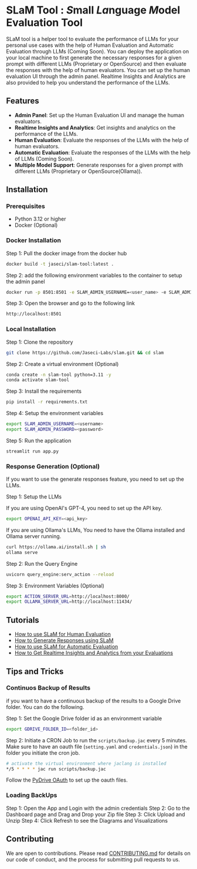 # SLaM Tool : *S*mall *La*nguage *M*odel Evaluation Tool

SLaM tool is a helper tool to evaluate the performance of LLMs for your personal use cases with the help of Human Evaluation and Automatic
 Evaluation through LLMs (Coming Soon). You can deploy the application on your local machine to first generate the necessary
responses for a given prompt with different LLMs (Proprietary or OpenSource) and then evaluate the responses with the help of human evaluators.
 You can set up the human evaluation UI through the admin panel. Realtime Insights and Analytics are also provided to help
you understand the performance of the LLMs.

## Features

- **Admin Panel**: Set up the Human Evaluation UI and manage the human evaluators.
- **Realtime Insights and Analytics**: Get insights and analytics on the performance of the LLMs.
- **Human Evaluation**: Evaluate the responses of the LLMs with the help of human evaluators.
- **Automatic Evaluation**: Evaluate the responses of the LLMs with the help of LLMs (Coming Soon).
- **Multiple Model Support**: Generate responses for a given prompt with different LLMs (Proprietary or OpenSource(Ollama)).

## Installation

### Prerequisites

- Python 3.12 or higher
- Docker (Optional)

### Docker Installation

Step 1: Pull the docker image from the docker hub

```bash
docker build -t jaseci/slam-tool:latest .
```

Step 2: add the following environment variables to the container to setup the admin panel

```bash
docker run -p 8501:8501 -e SLAM_ADMIN_USERNAME=<user_name> -e SLAM_ADMIN_PASSWORD=<password> jaseci/slam-tool:latest
```

Step 3: Open the browser and go to the following link

```bash
http://localhost:8501
```

### Local Installation

Step 1: Clone the repository

```bash
git clone https://github.com/Jaseci-Labs/slam.git && cd slam
```

Step 2: Create a virtual environment (Optional)

```bash
conda create -n slam-tool python=3.11 -y
conda activate slam-tool
```

Step 3: Install the requirements

```bash
pip install -r requirements.txt
```

Step 4: Setup the environment variables

```bash
export SLAM_ADMIN_USERNAME=<username>
export SLAM_ADMIN_PASSWORD=<password>
```

Step 5: Run the application

```bash
streamlit run app.py
```

### Response Generation (Optional)

If you want to use the generate responses feature, you need to set up the LLMs.

Step 1: Setup the LLMs

If you are using OpenAI's GPT-4, you need to set up the API key.

```bash
export OPENAI_API_KEY=<api_key>
```

If you are using Ollama's LLMs, You need to have the Ollama installed and Ollama server running.

```bash
curl https://ollama.ai/install.sh | sh
ollama serve
```

Step 2: Run the Query Engine

```bash
uvicorn query_engine:serv_action --reload
```

Step 3: Environment Variables (Optional)

```bash
export ACTION_SERVER_URL=http://localhost:8000/
export OLLAMA_SERVER_URL=http://localhost:11434/
```

## Tutorials

- [How to use SLaM for Human Evaluation](docs/tutorials/human_eval.md)
- [How to Generate Responses using SLaM](docs/tutorials/response_generator.md)
- [How to use SLaM for Automatic Evaluation](docs/tutorials/automatic_eval.md)
- [How to Get Realtime Insights and Analytics from your Evaluations](docs/tutorials/insights_analytics.md)

## Tips and Tricks

### Continuos Backup of Results

if you want to have a continuous backup of the results to a Google Drive folder. You can do the following.

Step 1: Set the Google Drive folder id as an environment variable
```bash
export GDRIVE_FOLDER_ID=<folder_id>
```

Step 2: Initiate a CRON Job to run the `scripts/backup.jac` every 5 minutes. Make sure to have an oauth file (`setting.yaml` and `credentials.json`) in the folder you initiate the cron job.
```bash
# activate the virtual environment where jaclang is installed
*/5 * * * * jac run scripts/backup.jac
```

Follow the [PyDrive OAuth](https://pythonhosted.org/PyDrive/oauth.html) to set up the oauth files.

### Loading BackUps

Step 1: Open the App and Login with the admin credentials
Step 2: Go to the Dashboard page and Drag and Drop your Zip file
Step 3: Click Upload and Unzip
Step 4: Click Refresh to see the Diagrams and Visualizations

## Contributing

We are open to contributions. Please read [CONTRIBUTING.md](CONTRIBUTING.md) for details on our code of conduct,
and the process for submitting pull requests to us.
